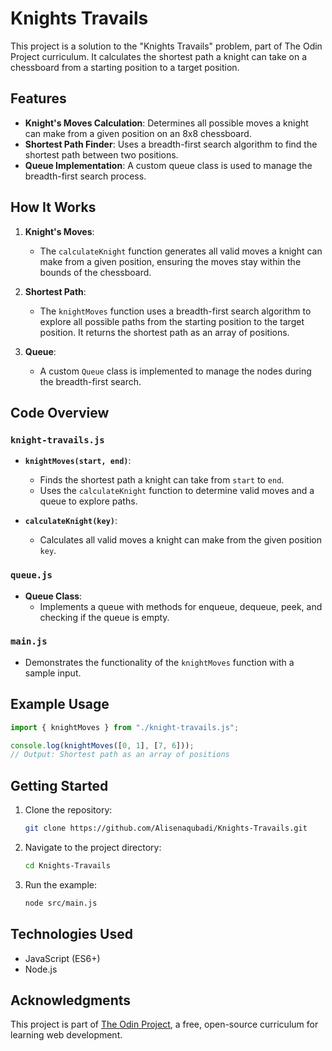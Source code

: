 # Knights Travails

This project is a solution to the "Knights Travails" problem, part of The Odin Project curriculum. It calculates the shortest path a knight can take on a chessboard from a starting position to a target position.

## Features

- **Knight's Moves Calculation**: Determines all possible moves a knight can make from a given position on an 8x8 chessboard.
- **Shortest Path Finder**: Uses a breadth-first search algorithm to find the shortest path between two positions.
- **Queue Implementation**: A custom queue class is used to manage the breadth-first search process.

## How It Works

1. **Knight's Moves**:
   - The `calculateKnight` function generates all valid moves a knight can make from a given position, ensuring the moves stay within the bounds of the chessboard.

2. **Shortest Path**:
   - The `knightMoves` function uses a breadth-first search algorithm to explore all possible paths from the starting position to the target position. It returns the shortest path as an array of positions.

3. **Queue**:
   - A custom `Queue` class is implemented to manage the nodes during the breadth-first search.

## Code Overview

### `knight-travails.js`

- **`knightMoves(start, end)`**:
  - Finds the shortest path a knight can take from `start` to `end`.
  - Uses the `calculateKnight` function to determine valid moves and a queue to explore paths.

- **`calculateKnight(key)`**:
  - Calculates all valid moves a knight can make from the given position `key`.

### `queue.js`

- **Queue Class**:
  - Implements a queue with methods for enqueue, dequeue, peek, and checking if the queue is empty.

### `main.js`

- Demonstrates the functionality of the `knightMoves` function with a sample input.

## Example Usage

```javascript
import { knightMoves } from "./knight-travails.js";

console.log(knightMoves([0, 1], [7, 6]));
// Output: Shortest path as an array of positions
```

## Getting Started

1. Clone the repository:
   ```bash
   git clone https://github.com/Alisenaqubadi/Knights-Travails.git
   ```
2. Navigate to the project directory:
   ```bash
   cd Knights-Travails
   ```
3. Run the example:
   ```bash
   node src/main.js
   ```

## Technologies Used

- JavaScript (ES6+)
- Node.js

## Acknowledgments

This project is part of [The Odin Project](https://www.theodinproject.com/), a free, open-source curriculum for learning web development.